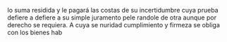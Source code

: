 lo suma residida y le pagará las costas de su incertidumbre
cuya prueba defiere a defiere a su simple juramento pele
randole de otra aunque por derecho se requiera. A cuya se
nuridad cumplimiento y firmeza se obliga con los bienes hab